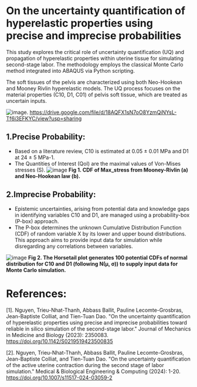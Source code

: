 # On the uncertainty quantification of hyperelastic properties using precise and imprecise probabilities 
This study explores the critical role of uncertainty quantification (UQ) and propagation of hyperelastic properties within uterine tissue for simulating second-stage labor. The methodology employs the classical Monte Carlo method integrated into ABAQUS via Python scripting.

The soft tissues of the pelvis are characterized using both Neo-Hookean and Mooney Rivlin hyperelastic models. The UQ process focuses on the material properties (C10, D1, C01) of pelvis soft tissue, which are treated as uncertain inputs.

![image](https://github.com/NhatThanh92/Uncertainty-Quantification/assets/51020597/d104422b-43e7-4ad9-9828-724087946e15).
https://drive.google.com/file/d/18AQFX1sN7oO8YzmQiNYsL-Tf6i3EFKYC/view?usp=sharing

## 1.Precise Probability:
 - Based on a literature review, C10 is estimated at 0.05 ± 0.01 MPa and D1 at 24 ± 5 MPa-1.
 - The Quantities of Interest (QoI) are the maximal values of Von-Mises stresses (S).
![image](https://github.com/NhatThanh92/Uncertainty-Quantification/assets/51020597/2c2dd489-72b7-45f8-a93a-7ebc7f207f1b)
   **Fig 1. CDF of Max_stress from Mooney-Rivlin (a) and Neo-Hookean law (b).**
## 2.Imprecise Probability:

 - Epistemic uncertainties, arising from potential data and knowledge gaps in identifying variables C10 and D1, are managed using a probability-box (P-box) approach.
 - The P-box determines the unknown Cumulative Distribution Function (CDF) of random variable X by its lower and upper bound distributions.
   This approach aims to provide input data for simulation while disregarding any correlations between variables.

![image](https://github.com/NhatThanh92/Uncertainty-Quantification/assets/51020597/9fd6d024-9c99-4c4a-9ce0-b389cc76edd8)
 **Fig 2. The Horsetail plot generates 100 potential CDFs of normal distribution for C10 and D1 (following N(μ, σ)) to supply input data for Monte Carlo simulation.**
# References:
[1]. Nguyen, Trieu-Nhat-Thanh, Abbass Ballit, Pauline Lecomte-Grosbras, Jean-Baptiste Colliat, and Tien-Tuan Dao. "On the uncertainty quantification of hyperelastic properties using precise and imprecise probabilities toward reliable in silico simulation of the second-stage labor." Journal of Mechanics in Medicine and Biology (2023): 2350083. https://doi.org/10.1142/S0219519423500835

[2]. Nguyen, Trieu-Nhat-Thanh, Abbass Ballit, Pauline Lecomte-Grosbras, Jean-Baptiste Colliat, and Tien-Tuan Dao. "On the uncertainty quantification of the active uterine contraction during the second stage of labor simulation." Medical & Biological Engineering & Computing (2024): 1-20. https://doi.org/10.1007/s11517-024-03059-2  
